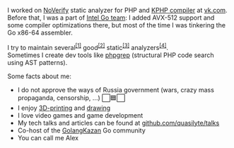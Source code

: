 I worked on [NoVerify](https://github.com/VKCOM/noverify) static analyzer for PHP and [KPHP compiler](github.com/VKCOM/kphp/) at [vk.com](https://github.com/VKCOM/). Before that, I was a part of [Intel Go team](https://github.com/intel-go): I added AVX-512 support and some compiler optimizations there, but most of the time I was tinkering the Go x86-64 assembler.

I try to maintain several<sup>[[1]](https://go-critic.github.io/)</sup> good<sup>[[2]](https://github.com/VKCOM/noverify)</sup> static<sup>[[3]](https://github.com/quasilyte/go-consistent)</sup> analyzers<sup>[[4]](https://github.com/quasilyte/go-ruleguard)</sup>.<br>
Sometimes I create dev tools like [phpgrep](https://github.com/quasilyte/phpgrep) (structural PHP code search using AST patterns).

Some facts about me:
* I do not approve the ways of Russia government (wars, crazy mass propaganda, censorship, ...) ⬜️🟦⬜️
* I enjoy [3D-printing](https://www.instagram.com/quasilyte3d/) and [drawing](https://quasilyte.dev/gopherkon/)
* I love video games and game development
* My tech talks and articles can be found at [github.com/quasilyte/talks](https://github.com/quasilyte/talks)
* Co-host of the [GolangKazan](https://GolangKazan.github.io/en) Go community
* You can call me Alex
